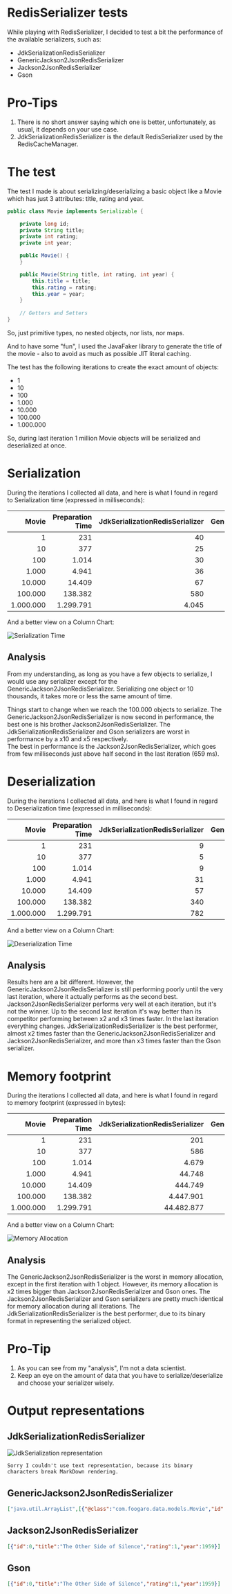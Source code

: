 # RedisSerializer tests
While playing with RedisSerializer, I decided to test a bit the performance of the available serializers, such as:
* JdkSerializationRedisSerializer
* GenericJackson2JsonRedisSerializer
* Jackson2JsonRedisSerializer
* Gson

# Pro-Tips
1. There is no short answer saying which one is better, unfortunately, as usual, it depends on your use case.
2. JdkSerializationRedisSerializer is the default RedisSerializer used by the RedisCacheManager.

# The test
The test I made is about serializing/deserializing a basic object like a Movie which has just 3 attributes: title, rating and year.

```java
public class Movie implements Serializable {

    private long id;
    private String title;
    private int rating;
    private int year;

    public Movie() {
    }

    public Movie(String title, int rating, int year) {
        this.title = title;
        this.rating = rating;
        this.year = year;
    }
    
    // Getters and Setters
}
```

So, just primitive types, no nested objects, nor lists, nor maps.

And to have some "fun", I used the JavaFaker library to generate the title of the movie - also to avoid as much as possible JIT literal caching.

The test has the following iterations to create the exact amount of objects:
* 1
* 10
* 100
* 1.000
* 10.000
* 100.000
* 1.000.000

So, during last iteration 1 million Movie objects will be serialized and deserialized at once.

# Serialization
During the iterations I collected all data, and here is what I found in regard to Serialization time (expressed in milliseconds):

| Movie | Preparation Time | JdkSerializationRedisSerializer | GenericJackson2JsonRedisSerializer | Jackson2JsonRedisSerializer | Gson |
|------:|-----------------:|--------------------------------:|-----------------------------------:|----------------------------:|-----:|
|1|231|40|112|1|14|
|10|377|25|99|3|22|
|100|1.014|30|99|2|20|
|1.000|4.941|36|101|4|34|
|10.000|14.409|67|132|18|117|
|100.000|138.382|580|321|49|452|
|1.000.000|1.299.791|4.045|950|659|2.546|

And a better view on a Column Chart:

![Serialization Time](images/serialization-time.png)

## Analysis
From my understanding, as long as you have a few objects to serialize, I would use any serializer except for the GenericJackson2JsonRedisSerializer.
Serializing one object or 10 thousands, it takes more or less the same amount of time.

Things start to change when we reach the 100.000 objects to serialize. The GenericJackson2JsonRedisSerializer is now second in performance, the best one is his brother Jackson2JsonRedisSerializer.
The JdkSerializationRedisSerializer and Gson serializers are worst in performance by a x10 and x5 respectively.  
The best in performance is the Jackson2JsonRedisSerializer, which goes from few milliseconds just above half second in the last iteration (659 ms). 

# Deserialization
During the iterations I collected all data, and here is what I found in regard to Deserialization time (expressed in milliseconds):

| Movie | Preparation Time | JdkSerializationRedisSerializer | GenericJackson2JsonRedisSerializer | Jackson2JsonRedisSerializer | Gson |
|------:|-----------------:|--------------------------------:|-----------------------------------:|----------------------------:|-----:|
|1|231|9|72|1|5|
|10|377|5|61|1|6|
|100|1.014|9|81|4|9|
|1.000|4.941|31|100|5|23|
|10.000|14.409|57|130|21|91|
|100.000|138.382|340|244|135|298|
|1.000.000|1.299.791|782|1.159|1.241|2.638|
And a better view on a Column Chart:

![Deserialization Time](images/deserialization-time.png)

## Analysis
Results here are a bit different. However, the GenericJackson2JsonRedisSerializer is still performing poorly until the very last iteration, where it actually performs as the second best.
Jackson2JsonRedisSerializer performs very well at each iteration, but it's not the winner. Up to the second last iteration it's way better than its competitor performing between x2 and x3 times faster.
In the last iteration everything changes.
JdkSerializationRedisSerializer is the best performer, almost x2 times faster than the GenericJackson2JsonRedisSerializer and Jackson2JsonRedisSerializer, and more than x3 times faster than the Gson serializer.

# Memory footprint
During the iterations I collected all data, and here is what I found in regard to memory footprint (expressed in bytes):

| Movie | Preparation Time | JdkSerializationRedisSerializer | GenericJackson2JsonRedisSerializer | Jackson2JsonRedisSerializer | Gson |
|------:|-----------------:|--------------------------------:|-----------------------------------:|----------------------------:|-----:|
|1|231|201|137|72|72|
|10|377|586|1.053|619|619|
|100|1.014|4.679|10.456|6.332|6.357|
|1.000|4.941|44.748|103.625|62.601|62.951|
|10.000|14.409|444.749|1.034.626|624.602|627.587|
|100.000|138.382|4.447.901|10.347.778|6.247.754|6.277.299|
|1.000.000|1.299.791|44.482.877|103.482.754|62.482.730|62.770.590|

And a better view on a Column Chart:

![Memory Allocation](images/memory-allocation.png)

## Analysis
The GenericJackson2JsonRedisSerializer is the worst in memory allocation, except in the first iteration with 1 object. However, its memory allocation is x2 times bigger than Jackson2JsonRedisSerializer and Gson ones.
The Jackson2JsonRedisSerializer and Gson serializers are pretty much identical for memory allocation during all iterations.
The JdkSerializationRedisSerializer is the best performer, due to its binary format in representing the serialized object.



# Pro-Tip
1. As you can see from my "analysis", I'm not a data scientist.  
2. Keep an eye on the amount of data that you have to serialize/deserialize and choose your serializer wisely.

# Output representations

## JdkSerializationRedisSerializer
![JdkSerialization representation](images/jdk-serialization-representation.jpg)
```shell
Sorry I couldn't use text representation, because its binary characters break MarkDown rendering.
```

## GenericJackson2JsonRedisSerializer
```json
["java.util.ArrayList",[{"@class":"com.foogaro.data.models.Movie","id":0,"title":"The Other Side of Silence","rating":1,"year":1959}]]
```

## Jackson2JsonRedisSerializer
```json
[{"id":0,"title":"The Other Side of Silence","rating":1,"year":1959}]
```

## Gson
```json
[{"id":0,"title":"The Other Side of Silence","rating":1,"year":1959}]
```


